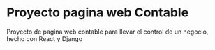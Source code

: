# Proyecto pagina web Contable
 Proyecto de pagina web contable para llevar el control de un negocio, hecho con React y Django
